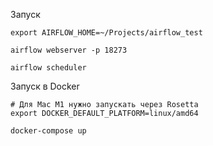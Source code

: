 Запуск
```shell
export AIRFLOW_HOME=~/Projects/airflow_test

airflow webserver -p 18273

airflow scheduler
```

Запуск в Docker
```shell
# Для Mac M1 нужно запускать через Rosetta
export DOCKER_DEFAULT_PLATFORM=linux/amd64

docker-compose up
```
